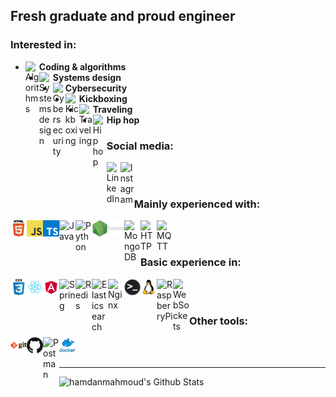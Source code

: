 ## Fresh graduate and proud engineer

### Interested in:

- <img align="left" alt="Algorithms" width="22px" src="https://user-images.githubusercontent.com/37018010/89501644-5ce47e00-d7cc-11ea-8568-29e52110201a.png" /> **Coding & algorithms**
- <img align="left" alt="Systems design" width="22px" src="https://user-images.githubusercontent.com/37018010/89501505-20188700-d7cc-11ea-8f31-cf9876cb1135.png" /> **Systems design**
- <img align="left" alt="Cybersecurity" width="20px" src="https://user-images.githubusercontent.com/37018010/89501812-a634cd80-d7cc-11ea-86a7-151264ee15e6.png" />**Cybersecurity**
- <img align="left" alt="Kickboxing" width="22px" src="https://user-images.githubusercontent.com/37018010/89501919-d41a1200-d7cc-11ea-8ba0-cce1b8ac5c7a.png" /> **Kickboxing**
- <img align="left" alt="Traveling" width="22px" src="https://user-images.githubusercontent.com/37018010/89502057-0e83af00-d7cd-11ea-882c-fad30d131cab.png" /> **Traveling**
- <img align="left" alt="Hip hop" width="22px" src="https://user-images.githubusercontent.com/37018010/89502141-2bb87d80-d7cd-11ea-907e-86caaf740122.png" /> **Hip hop**

### Social media:

[<img align="left" alt="LinkedIn" width="22px" src="https://cdn.jsdelivr.net/npm/simple-icons@v3/icons/linkedin.svg" />][linkedin]
[<img align="left" alt="Instagram" width="22px" src="https://cdn.jsdelivr.net/npm/simple-icons@v3/icons/instagram.svg" />][instagram]

<br />
<br />

### Mainly experienced with:

<img align="left" alt="HTML5" alt="HTML5" width="26px" src="https://raw.githubusercontent.com/github/explore/80688e429a7d4ef2fca1e82350fe8e3517d3494d/topics/html/html.png" />
<img align="left" alt="JavaScript" title="JavaScript" width="26px" src="https://raw.githubusercontent.com/github/explore/80688e429a7d4ef2fca1e82350fe8e3517d3494d/topics/javascript/javascript.png" />
<img align="left" alt="Typescript" title="Typescript" width="26px" src="https://raw.githubusercontent.com/github/explore/80688e429a7d4ef2fca1e82350fe8e3517d3494d/topics/typescript/typescript.png" />
<img align="left" alt="Java" title="Java" width="26px" src="https://user-images.githubusercontent.com/37018010/89497814-c2813c00-d7c5-11ea-9cd5-88dbad73e33e.png" />
<img align="left" alt="Python" title="Python" width="26px" src="https://user-images.githubusercontent.com/37018010/89497671-7b934680-d7c5-11ea-9fbc-cfaaf938832c.png" />
<img align="left" alt="Node.js" title="Node.js" width="26px" src="https://raw.githubusercontent.com/github/explore/80688e429a7d4ef2fca1e82350fe8e3517d3494d/topics/nodejs/nodejs.png" />
<img align="left" alt="Express" title="Express" width="26px" src="https://raw.githubusercontent.com/github/explore/80688e429a7d4ef2fca1e82350fe8e3517d3494d/topics/express/express.png" />
<img align="left" alt="MongoDB" title="MongoDB" width="26px" src="https://user-images.githubusercontent.com/37018010/89498112-44716500-d7c6-11ea-91bb-94ddfec92f2e.png" />
<img align="left" alt="HTTP" title="HTTP" width="26px" src="https://user-images.githubusercontent.com/37018010/89521104-94acef00-d7e7-11ea-8ea0-ebc9a821ed27.png" />
<img align="left" alt="MQTT" title="MQTT" width="26px" src="https://user-images.githubusercontent.com/37018010/89520790-12bcc600-d7e7-11ea-9255-e118d3002307.png" />
<br />
<br />

### Basic experience in:

<img align="left" alt="CSS3" title="CSS3" width="26px" src="https://raw.githubusercontent.com/github/explore/80688e429a7d4ef2fca1e82350fe8e3517d3494d/topics/css/css.png" />
<img align="left" alt="React" title="React" width="26px" src="https://raw.githubusercontent.com/github/explore/80688e429a7d4ef2fca1e82350fe8e3517d3494d/topics/react/react.png" />
<img align="left" alt="Angular" title="Angular" width="26px" src="https://raw.githubusercontent.com/github/explore/80688e429a7d4ef2fca1e82350fe8e3517d3494d/topics/angular/angular.png" />
<img align="left" alt="Spring" title="Spring" width="26px" src="https://user-images.githubusercontent.com/37018010/89497521-2b1be900-d7c5-11ea-97c2-1d0553f9dd3b.png" />
<img align="left" alt="Redis" title="Redis" width="26px" src="https://user-images.githubusercontent.com/37018010/89498276-9c0fd080-d7c6-11ea-9ade-a85d5e09d71d.png" />
<img align="left" alt="Elasticsearch" title="Elasticsearch" width="26px" src="https://user-images.githubusercontent.com/37018010/89527671-6680dc80-d7f2-11ea-93b4-f1c6b1e026fb.png" />
<img align="left" alt="Nginx" title="Nginx" width="26px" src="https://user-images.githubusercontent.com/37018010/89499126-273d9600-d7c8-11ea-8363-40e50eb3bbc3.png" />
<img align="left" alt="Terminal" title="Terminal" width="26px" src="https://raw.githubusercontent.com/github/explore/80688e429a7d4ef2fca1e82350fe8e3517d3494d/topics/terminal/terminal.png" />
<img align="left" alt="Linux" title="Linux" width="26px" src="https://raw.githubusercontent.com/github/explore/80688e429a7d4ef2fca1e82350fe8e3517d3494d/topics/linux/linux.png" />
<img align="left" alt="RaspberryPi" title="RaspberryPi" width="26px" src="https://user-images.githubusercontent.com/37018010/89498924-d0d05780-d7c7-11ea-879a-bccb217e9fe7.jpg" />
<img align="left" alt="WebSockets" title="WebSockets" width="26px" src="https://user-images.githubusercontent.com/37018010/89520846-2536ff80-d7e7-11ea-9313-dd73081e454d.png" />
<br />
<br />

### Other tools:

<img align="left" alt="Git" title="Git" width="26px" src="https://raw.githubusercontent.com/github/explore/80688e429a7d4ef2fca1e82350fe8e3517d3494d/topics/git/git.png" />
<img align="left" alt="GitHub" title="GitHub" width="26px" src="https://raw.githubusercontent.com/github/explore/78df643247d429f6cc873026c0622819ad797942/topics/github/github.png" />
<img align="left" alt="Postman" title="Postman" width="26px" src="https://user-images.githubusercontent.com/37018010/89499712-235e4380-d7c9-11ea-9fe6-74839037a8af.jpeg" />
<img align="left" alt="Docker" title="Docker" width="26px" src="https://raw.githubusercontent.com/github/explore/80688e429a7d4ef2fca1e82350fe8e3517d3494d/topics/docker/docker.png" />

<br />
<br />

---

<img align="left" alt="hamdanmahmoud's Github Stats" src="https://github-readme-stats.vercel.app/api?username=hamdanmahmoud&show_icons=true&hide_border=true&count_private=true" />

[instagram]: https://www.instagram.com/mahmoudhamdanya/
[linkedin]: https://www.linkedin.com/in/mahmoud-tudor-hamdan/
